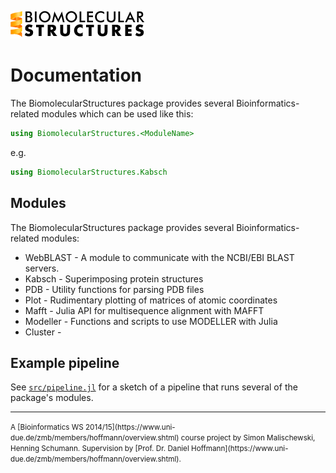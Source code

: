 ![Logo](assets/biom-logo.png)

# Documentation

The BiomolecularStructures package provides several Bioinformatics-related modules which can be used like this:

```julia
using BiomolecularStructures.<ModuleName>
```
e.g. 
```julia
using BiomolecularStructures.Kabsch
```

## Modules

The BiomolecularStructures package provides several Bioinformatics-related modules:

* WebBLAST - A module to communicate with the NCBI/EBI BLAST servers.
* Kabsch - Superimposing protein structures
* PDB - Utility functions for parsing PDB files
* Plot - Rudimentary plotting of matrices of atomic coordinates
* Mafft - Julia API for multisequence alignment with MAFFT
* Modeller - Functions and scripts to use MODELLER with Julia
* Cluster -

## Example pipeline

See [```src/pipeline.jl```](https://github.com/hng/BiomolecularStructures/blob/master/src/pipeline.jl) for a sketch of a pipeline that runs several of the package's modules.

<hr />
<small>A [Bioinformatics WS 2014/15](https://www.uni-due.de/zmb/members/hoffmann/overview.shtml) course project by Simon Malischewski, Henning Schumann. Supervision by [Prof. Dr. Daniel Hoffmann](https://www.uni-due.de/zmb/members/hoffmann/overview.shtml).</small>
